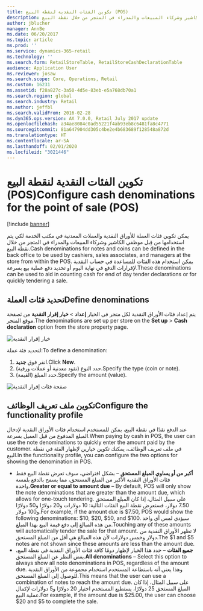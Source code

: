 ```yaml
---
title: تكوين الفئات النقدية‬ لنقطة البيع (POS)
description: يمكن تكوين فئات العملة‬ للأوراق النقدية والعملات المعدنية في مكتب الخدمة لكي يتم استخدامها من قِبل موظفي الكاشير وشركاء المبيعات‬ والمدراء في المتجر من خلال نقطة البيع.
author: jblucher
manager: AnnBe
ms.date: 06/20/2017
ms.topic: article
ms.prod: ''
ms.service: dynamics-365-retail
ms.technology: ''
ms.search.form: RetailStoreTable, RetailStoreCashDeclarationTable
audience: Application User
ms.reviewer: josaw
ms.search.scope: Core, Operations, Retail
ms.custom: 16231
ms.assetid: f28a827c-3a50-4d5e-83eb-e5a768db70a1
ms.search.region: global
ms.search.industry: Retail
ms.author: jeffbl
ms.search.validFrom: 2016-02-28
ms.dyn365.ops.version: AX 7.0.0, Retail July 2017 update
ms.openlocfilehash: a34ae8084c0ad55221f4ab93eb8c6481fa8c4771
ms.sourcegitcommit: 81a647904dd305c4be2e4b683689f128548a872d
ms.translationtype: HT
ms.contentlocale: ar-SA
ms.lasthandoff: 02/01/2020
ms.locfileid: "3021446"
---
```

# <a name="configure-cash-denominations-for-the-point-of-sale-pos"></a><span data-ttu-id="1ada8-103">تكوين الفئات النقدية‬ لنقطة البيع (POS)</span><span class="sxs-lookup"><span data-stu-id="1ada8-103">Configure cash denominations for the point of sale (POS)</span></span>

[!include [banner](includes/banner.md)]

<span data-ttu-id="1ada8-104">يمكن تكوين فئات العملة‬ للأوراق النقدية والعملات المعدنية في مكتب الخدمة لكي يتم استخدامها من قِبل موظفي الكاشير وشركاء المبيعات‬ والمدراء في المتجر من خلال نقطة البيع.</span><span class="sxs-lookup"><span data-stu-id="1ada8-104">Cash denominations for notes and coins can be defined in the back office to be used by cashiers, sales associates, and managers at the store from within the POS.</span></span> <span data-ttu-id="1ada8-105">يمكن استخدام هذه الفئات للمساعدة في حساب النقدية لإقرارات الدفع في نهاية اليوم أو تحديد دفع عملية بيع بسرعة.</span><span class="sxs-lookup"><span data-stu-id="1ada8-105">These denominations can be used to aid in counting cash for end of day tender declarations or for quickly tendering a sale.</span></span>

## <a name="define-denominations"></a><span data-ttu-id="1ada8-106">تحديد فئات العملة</span><span class="sxs-lookup"><span data-stu-id="1ada8-106">Define denominations</span></span>

<span data-ttu-id="1ada8-107">يتم إعداد فئات الأوراق النقدية لكل متجر في الخيار **إعداد** \> **خيار إقرار النقدية‬** من ثصفحة موقع المتجر.</span><span class="sxs-lookup"><span data-stu-id="1ada8-107">The denominations are set up per store on the **Set up** \> **Cash declaration** option from the store property page.</span></span>

![خيار إقرار النقدية](./media/image1-denomination.png)

<span data-ttu-id="1ada8-109">لتحديد فئة عملة:</span><span class="sxs-lookup"><span data-stu-id="1ada8-109">To define a denomination:</span></span>

1. <span data-ttu-id="1ada8-110">انقر فوق **جديد**.</span><span class="sxs-lookup"><span data-stu-id="1ada8-110">Click **New**.</span></span>
1. <span data-ttu-id="1ada8-111">حدد النوع (نقود معدنية أو عملات ورقية).</span><span class="sxs-lookup"><span data-stu-id="1ada8-111">Specify the type (coin or note).</span></span>
1. <span data-ttu-id="1ada8-112">حدد المبلغ (القيمة).</span><span class="sxs-lookup"><span data-stu-id="1ada8-112">Specify the amount (value).</span></span>

![صفحة فئات إقرار النقدية](./media/image2-denomination.png)

## <a name="configure-the-functionality-profile"></a><span data-ttu-id="1ada8-114">تكوين ملف تعريف الوظائف</span><span class="sxs-lookup"><span data-stu-id="1ada8-114">Configure the functionality profile</span></span>

<span data-ttu-id="1ada8-115">عند الدفع نقدًا في نقطة البيع، يمكن للمستخدم استخدام فئات الأوراق النقدية لإدخال المبلغ المدفوع من قبل العميل بسرعة.</span><span class="sxs-lookup"><span data-stu-id="1ada8-115">When paying by cash in POS, the user can use the note denominations to quickly enter the amount paid by the customer.</span></span> <span data-ttu-id="1ada8-116">في ملف تعريف الوظائف، يمكنك تكوين خيارين لإظهار الفئة في نقطة البيع.</span><span class="sxs-lookup"><span data-stu-id="1ada8-116">In the functionality profile, you can configure the two options for showing the denomination in POS.</span></span>

- <span data-ttu-id="1ada8-117">**أكبر من أو يساوي المبلغ المستحق** – بشكل افتراضي، سوف تعرض نقطة البيع فقط فئات الأوراق النقدية الأكبر من المبلغ المستحق، مما يسمح بالدفع بلمسة واحدة.</span><span class="sxs-lookup"><span data-stu-id="1ada8-117">**Greater or equal to amount due** – By default, POS will only show the note denominations that are greater than the amount due, which allows for one-touch tendering.</span></span> <span data-ttu-id="1ada8-118">على سبيل المثال، إذا كان المبلغ المستحق 7.50 دولار، فستعرض نقطة البيع الفئات التالية: 10 دولارات و20 دولارًا و50 دولارًا و100 دولار.</span><span class="sxs-lookup"><span data-stu-id="1ada8-118">For example, if the amount due is $7.50, POS would show the following denominations: $10, $20, $50, and $100.</span></span> <span data-ttu-id="1ada8-119">سيؤدي لمس أي واحد من هذه المبالغ إلى دفع قيمة البيع بهذا المبلغ.</span><span class="sxs-lookup"><span data-stu-id="1ada8-119">Touching any of these amounts will automatically tender the sale for that amount.</span></span> <span data-ttu-id="1ada8-120">لا تظهر الأوراق النقدية من دولار وخمس دولارات لأن هذه المبالغ هي أقل من المبلغ المستحق.</span><span class="sxs-lookup"><span data-stu-id="1ada8-120">The $1 and $5 notes are not shown since these amounts are less than the amount due.</span></span>
- <span data-ttu-id="1ada8-121">**جميع الفئات** – حدد هذا الخيار لإظهار دومًا كافة فئات الأوراق النقدية في نقطة البيع، بغض النظر عن المبلغ المستحق.</span><span class="sxs-lookup"><span data-stu-id="1ada8-121">**All denominations** – Select this option to always show all note denominations in POS, regardless of the amount due.</span></span> <span data-ttu-id="1ada8-122">وهذا يعني أنه باستطاعة المستخدم استخدام مجموعة من الأوراق النقدية للوصول إلى المبلغ المستحق.</span><span class="sxs-lookup"><span data-stu-id="1ada8-122">This means that the user can use a combination of notes to reach the amount due.</span></span> <span data-ttu-id="1ada8-123">على سبيل المثال، إذا كان المبلغ المستحق 25 دولارًا، يستطيع المستخدم اختيار 20 دولارًا و5 دولارات لإكمال عملية البيع.</span><span class="sxs-lookup"><span data-stu-id="1ada8-123">For example, if the amount due is $25.00, the user can choose $20 and $5 to complete the sale.</span></span>
